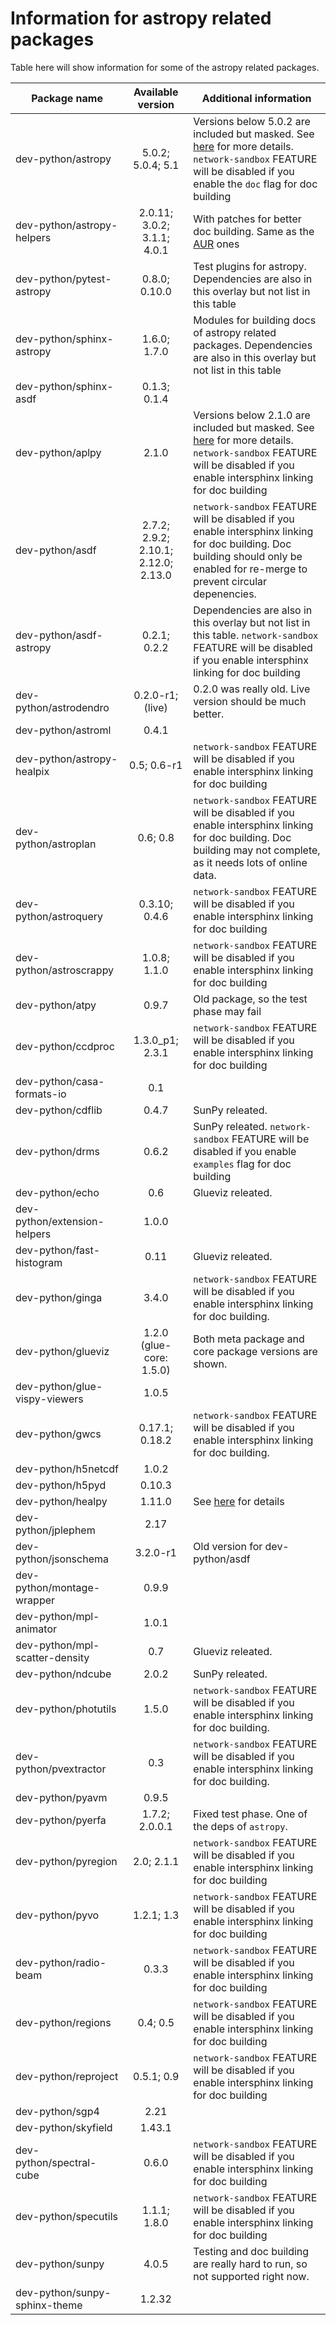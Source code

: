 # Information for astropy related packages
Table here will show information for some of the astropy related packages.

Package name | Available version | Additional information
------------ | :---------------: | ----------------------
dev-python/astropy             | 5.0.2; 5.0.4; 5.1                    | Versions below 5.0.2 are included but masked. See [here](https://github.com/Universebenzene/benzene-overlay/tree/master/dev-python/astropy#note-for-astropy) for more details. `network-sandbox` FEATURE will be disabled if you enable the `doc` flag for doc building
dev-python/astropy-helpers     | 2.0.11; 3.0.2; 3.1.1; 4.0.1          | With patches for better doc building. Same as the [AUR](https://aur.archlinux.org/packages/python-astropy-helpers/) ones
dev-python/pytest-astropy      | 0.8.0; 0.10.0                        | Test plugins for astropy. Dependencies are also in this overlay but not list in this table
dev-python/sphinx-astropy      | 1.6.0; 1.7.0                         | Modules for building docs of astropy related packages. Dependencies are also in this overlay but not list in this table
dev-python/sphinx-asdf         | 0.1.3; 0.1.4                         |
dev-python/aplpy               | 2.1.0                                | Versions below 2.1.0 are included but masked. See [here](https://github.com/Universebenzene/benzene-overlay/tree/master/dev-python/aplpy#note-for-aplpy) for more details. `network-sandbox` FEATURE will be disabled if you enable intersphinx linking for doc building
dev-python/asdf                | 2.7.2; 2.9.2; 2.10.1; 2.12.0; 2.13.0 | `network-sandbox` FEATURE will be disabled if you enable intersphinx linking for doc building. Doc building should only be enabled for re-merge to prevent circular depenencies.
dev-python/asdf-astropy        | 0.2.1; 0.2.2                         | Dependencies are also in this overlay but not list in this table. `network-sandbox` FEATURE will be disabled if you enable intersphinx linking for doc building
dev-python/astrodendro         | 0.2.0-r1; (live)                     | 0.2.0 was really old. Live version should be much better.
dev-python/astroml             | 0.4.1                                |
dev-python/astropy-healpix     | 0.5; 0.6-r1                          | `network-sandbox` FEATURE will be disabled if you enable intersphinx linking for doc building
dev-python/astroplan           | 0.6; 0.8                             | `network-sandbox` FEATURE will be disabled if you enable intersphinx linking for doc building. Doc building may not complete, as it needs lots of online data.
dev-python/astroquery          | 0.3.10; 0.4.6                        | `network-sandbox` FEATURE will be disabled if you enable intersphinx linking for doc building
dev-python/astroscrappy        | 1.0.8; 1.1.0                         | `network-sandbox` FEATURE will be disabled if you enable intersphinx linking for doc building
dev-python/atpy                | 0.9.7                                | Old package, so the test phase may fail
dev-python/ccdproc             | 1.3.0\_p1; 2.3.1                     | `network-sandbox` FEATURE will be disabled if you enable intersphinx linking for doc building
dev-python/casa-formats-io     | 0.1                                  |
dev-python/cdflib              | 0.4.7                                | SunPy releated.
dev-python/drms                | 0.6.2                                | SunPy releated. `network-sandbox` FEATURE will be disabled if you enable `examples` flag for doc building
dev-python/echo                | 0.6                                  | Glueviz releated.
dev-python/extension-helpers   | 1.0.0                                |
dev-python/fast-histogram      | 0.11                                 | Glueviz releated.
dev-python/ginga               | 3.4.0                                | `network-sandbox` FEATURE will be disabled if you enable intersphinx linking for doc building.
dev-python/glueviz             | 1.2.0 (glue-core: 1.5.0)             | Both meta package and core package versions are shown.
dev-python/glue-vispy-viewers  | 1.0.5                                |
dev-python/gwcs                | 0.17.1; 0.18.2                       | `network-sandbox` FEATURE will be disabled if you enable intersphinx linking for doc building.
dev-python/h5netcdf            | 1.0.2                                |
dev-python/h5pyd               | 0.10.3                               |
dev-python/healpy              | 1.11.0                               | See [here](https://github.com/Universebenzene/benzene-overlay/tree/master/dev-python/healpy#note-for-healpy) for details
dev-python/jplephem            | 2.17                                 |
dev-python/jsonschema          | 3.2.0-r1                             | Old version for dev-python/asdf
dev-python/montage-wrapper     | 0.9.9                                |
dev-python/mpl-animator        | 1.0.1                                |
dev-python/mpl-scatter-density | 0.7                                  | Glueviz releated.
dev-python/ndcube              | 2.0.2                                | SunPy releated.
dev-python/photutils           | 1.5.0                                | `network-sandbox` FEATURE will be disabled if you enable intersphinx linking for doc building.
dev-python/pvextractor         | 0.3                                  | `network-sandbox` FEATURE will be disabled if you enable intersphinx linking for doc building.
dev-python/pyavm               | 0.9.5                                |
dev-python/pyerfa              | 1.7.2; 2.0.0.1                       | Fixed test phase. One of the deps of `astropy`.
dev-python/pyregion            | 2.0; 2.1.1                           | `network-sandbox` FEATURE will be disabled if you enable intersphinx linking for doc building
dev-python/pyvo                | 1.2.1; 1.3                           | `network-sandbox` FEATURE will be disabled if you enable intersphinx linking for doc building
dev-python/radio-beam          | 0.3.3                                | `network-sandbox` FEATURE will be disabled if you enable intersphinx linking for doc building
dev-python/regions             | 0.4; 0.5                             | `network-sandbox` FEATURE will be disabled if you enable intersphinx linking for doc building
dev-python/reproject           | 0.5.1; 0.9                           | `network-sandbox` FEATURE will be disabled if you enable intersphinx linking for doc building
dev-python/sgp4                | 2.21                                 |
dev-python/skyfield            | 1.43.1                               |
dev-python/spectral-cube       | 0.6.0                                | `network-sandbox` FEATURE will be disabled if you enable intersphinx linking for doc building
dev-python/specutils           | 1.1.1; 1.8.0                         | `network-sandbox` FEATURE will be disabled if you enable intersphinx linking for doc building
dev-python/sunpy               | 4.0.5                                | Testing and doc building are really hard to run, so not supported right now.
dev-python/sunpy-sphinx-theme  | 1.2.32                               |

